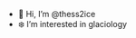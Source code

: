- 👋 Hi, I’m @thess2ice
- ❄️ I’m interested in glaciology 


<!---
thess2ice/thess2ice is a ✨ special ✨ repository because its `README.md` (this file) appears on your GitHub profile.
You can click the Preview link to take a look at your changes.
--->
